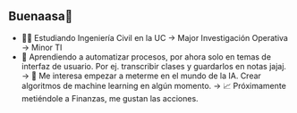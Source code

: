 ## Buenaasa👋

- 👨‍🎓 Estudiando Ingeniería Civil en la UC
  -> Major Investigación Operativa
  -> Minor TI
- 🌱 Aprendiendo a automatizar procesos, por ahora solo en temas de interfaz de usuario. Por ej. transcribir clases y guardarlos en notas jajaj.
  -> 🧠 Me interesa empezar a meterme en el mundo de la IA. Crear algoritmos de machine learning en algún momento.
  -> 📈 Próximamente metiéndole a Finanzas, me gustan las acciones.

